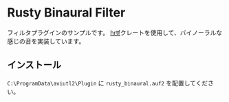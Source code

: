 # Rusty Binaural Filter

フィルタプラグインのサンプルです。
[hrtf](https://docs.rs/hrtf)クレートを使用して、バイノーラルな感じの音を実装しています。

## インストール

`C:\ProgramData\aviutl2\Plugin` に `rusty_binaural.auf2` を配置してください。
